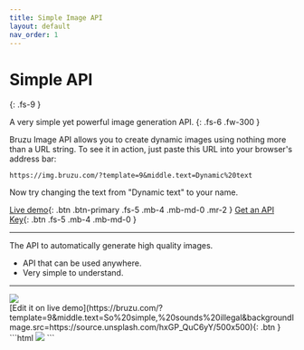 ```yaml
---
title: Simple Image API
layout: default
nav_order: 1 
---
```


# Simple API
{: .fs-9 }

A very simple yet powerful image generation API.
{: .fs-6 .fw-300 }

Bruzu Image API allows you to create dynamic images using nothing more than a URL string. To see it in action, just paste this URL into your browser's address bar:

```
https://img.bruzu.com/?template=9&middle.text=Dynamic%20text
```

Now try changing the text from "Dynamic text" to your name. 

[Live demo](https://bruzu.com/){: .btn .btn-primary .fs-5 .mb-4 .mb-md-0 .mr-2 }
[Get an API Key](https://bruzu.com){: .btn .fs-5 .mb-4 .mb-md-0 }
<hr>

The API to automatically generate high quality images.

- API that can be used anywhere.
- Very simple to understand.

<hr>

<div class="code-example flex-justify-between" markdown="1">
<img src="https://img.bruzu.com/?template=9&middle.text=So%20simple,%20sounds%20illegal&backgroundImage.src=https://source.unsplash.com/hxGP_QuC6yY/500x500"><br />
[Edit it on live demo](https://bruzu.com/?template=9&middle.text=So%20simple,%20sounds%20illegal&backgroundImage.src=https://source.unsplash.com/hxGP_QuC6yY/500x500){: .btn }

</div>
```html
<img src="https://img.bruzu.com/?template=9&middle.text=So%20simple,%20sounds%20illegal&backgroundImage.src=https://source.unsplash.com/hxGP_QuC6yY/500x500">
```

